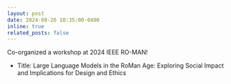 ```yaml
---
layout: post
date: 2024-08-26 10:35:00-0400
inline: true
related_posts: false
---
```


Co-organized a workshop at 2024 IEEE RO-MAN! 
- Title: Large Language Models in the RoMan Age: Exploring Social Impact and Implications for Design and Ethics
